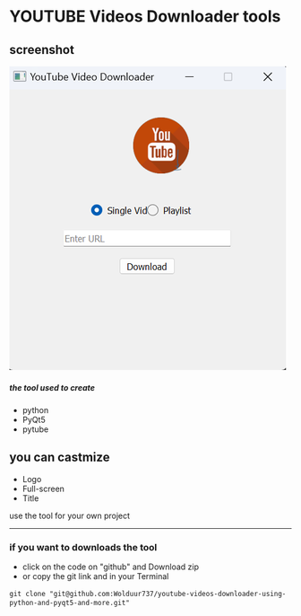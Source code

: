 # YOUTUBE Videos Downloader tools


## screenshot

![](image/README/1677022340339.png)

##### the tool used to create

- python
- PyQt5
- pytube

## you can castmize

- Logo
- Full-screen
- Title

use the tool for your own project

---

### if you want to downloads the tool

- click on the code on "github" and Download zip
- or copy the git link and in your Terminal


```
git clone "git@github.com:Wolduur737/youtube-videos-downloader-using-python-and-pyqt5-and-more.git"
```

